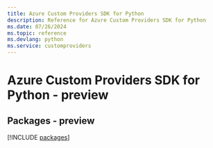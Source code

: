 ```yaml
---
title: Azure Custom Providers SDK for Python
description: Reference for Azure Custom Providers SDK for Python
ms.date: 07/26/2024
ms.topic: reference
ms.devlang: python
ms.service: customproviders
---
```

# Azure Custom Providers SDK for Python - preview
## Packages - preview
[!INCLUDE [packages](custom-providers-index.md)]